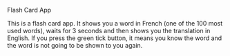 Flash Card App

This is a flash card app. It shows you a word in French (one of the 100 most used words),
waits for 3 seconds and then shows you the translation in English. 
If you press the green tick button, it means you know the word and the word is not going to be shown to you again. 
